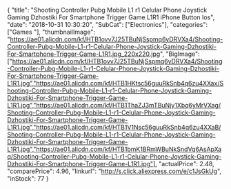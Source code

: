 {
	"title": "Shooting Controller Pubg Mobile L1 r1 Celular Phone Joystick Gaming Dzhostiki For Smartphone Trigger Game L1R1 iPhone Button Ios",
	"date": "2018-10-31 10:30:20",
	"SubCat": ["Electronics"],
	"categories": ["Games "],
	"thumbnailImage": "https://ae01.alicdn.com/kf/HTB1ovv7J25TBuNjSspmq6yDRVXa4/Shooting-Controller-Pubg-Mobile-L1-r1-Celular-Phone-Joystick-Gaming-Dzhostiki-For-Smartphone-Trigger-Game-L1R1.jpg_220x220.jpg",
	"BigImage": ["https://ae01.alicdn.com/kf/HTB1ovv7J25TBuNjSspmq6yDRVXa4/Shooting-Controller-Pubg-Mobile-L1-r1-Celular-Phone-Joystick-Gaming-Dzhostiki-For-Smartphone-Trigger-Game-L1R1.jpg","https://ae01.alicdn.com/kf/HTB1HKtsc56guuRkSnb4q6zu4XXax/Shooting-Controller-Pubg-Mobile-L1-r1-Celular-Phone-Joystick-Gaming-Dzhostiki-For-Smartphone-Trigger-Game-L1R1.jpg","https://ae01.alicdn.com/kf/HTB1ThaZJ3mTBuNjy1Xbq6yMrVXag/Shooting-Controller-Pubg-Mobile-L1-r1-Celular-Phone-Joystick-Gaming-Dzhostiki-For-Smartphone-Trigger-Game-L1R1.jpg","https://ae01.alicdn.com/kf/HTB1V1Nsc56guuRkSnb4q6zu4XXaB/Shooting-Controller-Pubg-Mobile-L1-r1-Celular-Phone-Joystick-Gaming-Dzhostiki-For-Smartphone-Trigger-Game-L1R1.jpg","https://ae01.alicdn.com/kf/HTB1bmK1BRmWBuNkSndVq6AsApXaq/Shooting-Controller-Pubg-Mobile-L1-r1-Celular-Phone-Joystick-Gaming-Dzhostiki-For-Smartphone-Trigger-Game-L1R1.jpg"],
	"actualPrice": 2.48,
	"comparePrice": 4.96,
	"linkurl": "http://s.click.aliexpress.com/e/c1JsGkUg",
	"inStock": 77
}
